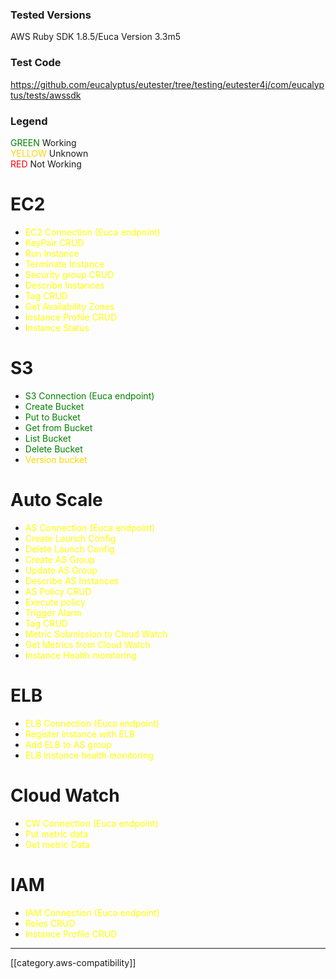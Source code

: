 ### Tested Versions
AWS Ruby SDK 1.8.5/Euca Version 3.3m5

### Test Code
https://github.com/eucalyptus/eutester/tree/testing/eutester4j/com/eucalyptus/tests/awssdk

### Legend
<font color="green">GREEN</font> Working <br>
<font color="gold">YELLOW</font> Unknown <br>
<font color="red">RED</font> Not Working <br>

# EC2
* <font color="yellow">EC2 Connection (Euca endpoint)</font> 
* <font color="yellow">KeyPair CRUD</font> 
* <font color="yellow">Run Instance</font> 
* <font color="yellow">Terminate Instance</font> 
* <font color="yellow">Security group CRUD</font> 
* <font color="yellow">Describe Instances</font> 
* <font color="yellow">Tag CRUD</font> 
* <font color="yellow">Get Availability Zones</font> 
* <font color="yellow">Instance Profile CRUD</font> 
* <font color="yellow">Instance Status</font> 

# S3
* <font color="green">S3 Connection (Euca endpoint)</font> 
* <font color="green">Create Bucket</font>
* <font color="green">Put to Bucket</font>
* <font color="green">Get from Bucket</font>
* <font color="green">List Bucket</font>
* <font color="green">Delete Bucket</font>
* <font color="gold">Version bucket</font>

# Auto Scale  
* <font color="yellow">AS Connection (Euca endpoint)</font> 
* <font color="yellow">Create Launch Config</font> 
* <font color="yellow">Delete Launch Config</font> 
* <font color="yellow">Create AS Group</font> 
* <font color="yellow">Update AS Group</font> 
* <font color="yellow">Describe AS Instances</font> 
* <font color="yellow">AS Policy CRUD</font> 
* <font color="yellow">Execute policy</font> 
* <font color="yellow">Trigger Alarm</font> 
* <font color="yellow">Tag CRUD</font> 
* <font color="yellow">Metric Submission to Cloud Watch</font> 
* <font color="yellow">Get Metrics from Cloud Watch</font> 
* <font color="yellow">Instance Health monitoring</font> 

# ELB
* <font color="yellow">ELB Connection (Euca endpoint)</font>
* <font color="yellow">Register instance with ELB</font>
* <font color="yellow">Add ELB to AS group</font>
* <font color="yellow">ELB instance health monitoring</font>

# Cloud Watch
* <font color="yellow">CW Connection (Euca endpoint)</font> 
* <font color="yellow">Put metric data</font> 
* <font color="yellow">Get metric Data</font> 

# IAM
* <font color="yellow">IAM Connection (Euca endpoint)</font> 
* <font color="yellow">Roles CRUD</font> 
* <font color="yellow">Instance Profile CRUD</font> 

*****

[[category.aws-compatibility]]